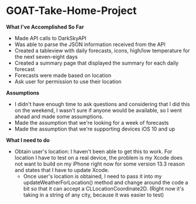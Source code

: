 # GOAT-Take-Home-Project

<b>What I've Accomplished So Far</b>
- Made API calls to DarkSkyAPI
- Was able to parse the JSON information received from the API
- Created a tableview with daily forecasts, icons, high/low temperature for the next seven-eight days 
- Created a summary page that displayed the summary for each daily forecast
- Forecasts were made based on location 
- Ask user for permission to use their location

<b>Assumptions</b>
- I didn't have enough time to ask questions and considering that I did this on the weekend, I wasn't sure if anyone would be available, so I went ahead and made some assumptions.
- Made the assumption that we're looking for a week of forecasts
- Made the assumption that we're supporting devices iOS 10 and up

<b>What I need to do</b>
- Obtain user's location: I haven't been able to get this to work. For location I have to test on a real device, the problem is my Xcode does not want to build on my iPhone right now for some version 13.3 reason and states that I have to update Xcode.
  - Once user's location is obtained, I need to pass it into my updateWeatherForLocation() method and change around the code a bit so that it can accept a CLLocationCoordinate2D. (Right now it's taking in a string of any city, because it was easier to test)
  

